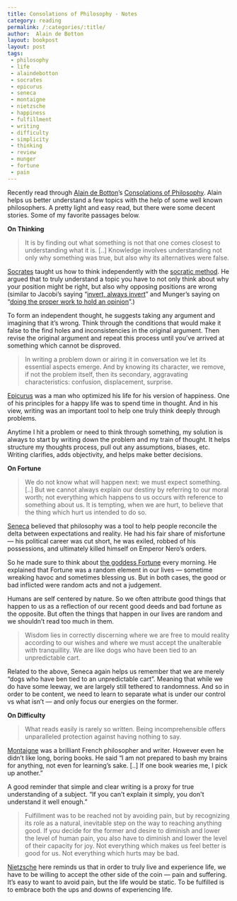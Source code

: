 ```yaml
---
title: Consolations of Philosophy - Notes
category: reading
permalink: /:categories/:title/
author:  Alain de Botton
layout: bookpost
layout: post
tags:
 - philosophy
 - life
 - alaindebotton
 - socrates
 - epicurus
 - seneca
 - montaigne
 - nietzsche
 - happiness
 - fulfillment
 - writing
 - difficulty
 - simplicity
 - thinking
 - review
 - munger
 - fortune
 - pain
---
```


Recently read through [Alain de Botton](https://en.wikipedia.org/wiki/Alain_de_Botton)’s [Consolations of Philosophy](https://www.amazon.com/Consolations-Philosophy-Alain-Botton/dp/0679779175).  Alain helps us better understand a few topics with the help of some well known philosophers. A pretty light and easy read, but there were some decent stories. Some of my favorite passages below.

**On Thinking**

> It is by finding out what something is not that one comes closest to understanding what it is. [..] Knowledge involves understanding not only why something was true, but also why its alternatives were false.

[Socrates](https://en.wikipedia.org/wiki/Socrates) taught us how to think independently with the [socratic method](https://en.wikipedia.org/wiki/Socratic_method). He argued that to truly understand a topic you have to not only think about why your position might be right, but also why opposing positions are wrong (similar to Jacobi’s saying “[invert, always invert](https://www.farnamstreetblog.com/2013/10/inversion/)” and Munger’s saying on “[doing the proper work to hold an opinion](https://www.farnamstreetblog.com/2013/04/the-work-required-to-have-an-opinion/)”.)

To form an independent thought, he suggests taking any argument and imagining that it’s wrong. Think through the conditions that would make it false to the find holes and inconsistencies in the original argument. Then revise the original argument and repeat this process until you’ve arrived at something which cannot be disproved.

> In writing a problem down or airing it in conversation we let its essential aspects emerge. And by knowing its character, we remove, if not the problem itself, then its secondary, aggravating characteristics: confusion, displacement, surprise.

[Epicurus](https://en.wikipedia.org/wiki/Epicurus) was a man who optimized his life for his version of happiness. One of his principles for a happy life was to spend time in thought. And in his view, writing was an important tool to help one truly think deeply through problems. 

Anytime I hit a problem or need to think through something, my solution is always to start by writing down the problem and my train of thought. It helps structure my thoughts process, pull out any assumptions, biases, etc. Writing clarifies, adds objectivity, and helps make better decisions. 

**On Fortune**

> We do not know what will happen next: we must expect something. [..] But we cannot always explain our destiny by referring to our moral worth; not everything which happens to us occurs with reference to something about us. It is tempting, when we are hurt, to believe that the thing which hurt us intended to do so.

[Seneca](https://en.wikipedia.org/wiki/Seneca_the_Younger) believed that philosophy was a tool to help people reconcile the delta between expectations and reality. He had his fair share of misfortune — his political career was cut short, he was exiled, robbed of his possessions, and ultimately killed himself on Emperor Nero’s orders.

So he made sure to think about [the goddess Fortune](https://en.wikipedia.org/wiki/Fortuna) every morning. He explained that Fortune was a random element in our lives — sometime wreaking havoc and sometimes blessing us. But in both cases, the good or bad inflicted were random acts and not a judgement.

Humans are self centered by nature. So we often attribute good things that happen to us as a reflection of our recent good deeds and bad fortune as the opposite. But often the things that happen in our lives are random and we shouldn’t read too much in them. 

> Wisdom lies in correctly discerning where we are free to mould reality according to our wishes and where we must accept the unalterable with tranquillity. We are like dogs who have been tied to an unpredictable cart.

Related to the above, Seneca again helps us remember that we are merely “dogs who have ben tied to an unpredictable cart”. Meaning that while we do have some leeway, we are largely still tethered to randomness. And so in order to be content, we need to learn to separate what is under our control vs what isn’t — and only focus our energies on the former. 

**On Difficulty**

> What reads easily is rarely so written. Being incomprehensible offers unparalleled protection against having nothing to say.

[Montaigne](https://en.wikipedia.org/wiki/Michel_de_Montaigne) was a brilliant French philosopher and writer. However even he didn’t like long, boring books. He said “I am not prepared to bash my brains for anything, not even for learning’s sake. [..] If one book wearies me, I pick up another.”

A good reminder that simple and clear writing is a proxy for true understanding of a subject. “If you can't explain it simply, you don't understand it well enough.”

> Fulfillment was to be reached not by avoiding pain, but by recognizing its role as a natural, inevitable step on the way to reaching anything good. If you decide for the former and desire to diminish and lower the level of human pain, you also have to diminish and lower the level of their capacity for joy. Not everything which makes us feel better is good for us. Not everything which hurts may be bad.

[Nietzsche](https://en.wikipedia.org/wiki/Friedrich_Nietzsche) here reminds us that in order to truly live and experience life, we have to be willing to accept the other side of the coin — pain and suffering. It’s easy to want to avoid pain, but the life would be static. To be fulfilled is to embrace both the ups and downs of experiencing life. 

